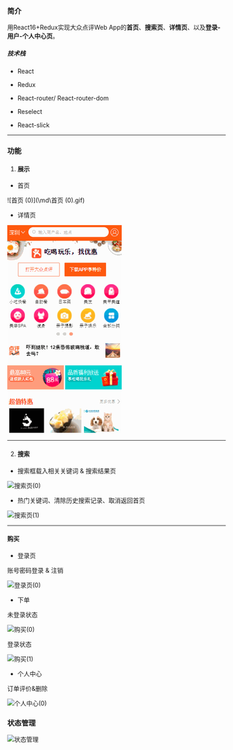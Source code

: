 ### 简介



用React16+Redux实现大众点评Web App的**首页**、**搜索页**、**详情页**、以及**登录-用户-个人中心页**。



##### 技术栈

- React

- Redux

- React-router/ React-router-dom

- Reselect

- React-slick

  

------



### 功能

1. #### 展示

- 首页

 ![首页 (0)](\md\首页 (0).gif)



- 详情页

 ![详情页(0)](\md\详情页(0).gif)

------



2. #### 搜索

- 搜索框载入相关关键词  &  搜索结果页

 ![搜索页(0)](D:\program\meituan\md\搜索页(0).gif)



- 热门关键词、清除历史搜索记录、取消返回首页

 ![搜索页(1)](D:\program\meituan\md\搜索页(1).gif)

------



#### 购买

- 登录页

账号密码登录  &   注销

 ![登录页(0)](D:\program\meituan\md\登录页(0).gif)



- 下单

未登录状态

 ![购买(0)](D:\program\meituan\md\购买(0).gif)



登录状态

 ![购买(1)](D:\program\meituan\md\购买(1).gif)





- 个人中心

订单评价&删除

 ![个人中心(0)](D:\program\meituan\md\个人中心(0).gif)



### 状态管理

 ![状态管理](D:\program\meituan\md\状态管理.png)













